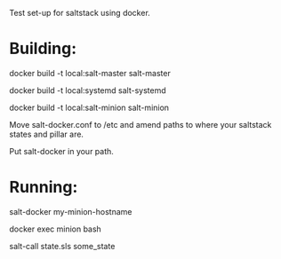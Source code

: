 Test set-up for saltstack using docker.

Building:
=========

  docker build -t local:salt-master salt-master

  docker build -t local:systemd     salt-systemd

  docker build -t local:salt-minion salt-minion

Move salt-docker.conf to /etc and amend paths to where your saltstack states and pillar are.

Put salt-docker in your path.


Running:
========

  salt-docker my-minion-hostname

  docker exec minion bash

  salt-call state.sls some_state

